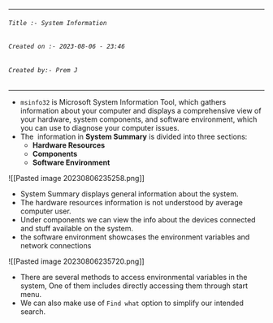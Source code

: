 
***
###### `Title :- System Information`
###### `Created on :- 2023-08-06 - 23:46`
###### `Created by:- Prem J`
***

- `msinfo32` is Microsoft System Information Tool, which gathers information about your computer and displays a comprehensive view of your hardware, system components, and software environment, which you can use to diagnose your computer issues.
- The  information in **System Summary** is divided into three sections:
	- **Hardware Resources**
	- **Components**
	- **Software Environment**

![[Pasted image 20230806235258.png]]

- System Summary displays general information about the system.
- The hardware resources information is not understood by average computer user.
- Under components we can view the info about the devices connected and stuff available on the system.
- the software environment showcases the environment variables and network connections

![[Pasted image 20230806235720.png]]

- There are several methods to access environmental variables in the system, One of them includes directly accessing them through start menu.
- We can also make use of `Find what` option to simplify our intended search.